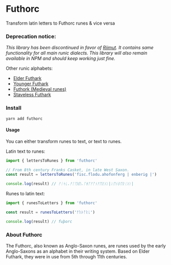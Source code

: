 # Futhorc

Transform latin letters to Futhorc runes & vice versa

### Deprecation notice:

_This library has been discontinued in favor of [Riimut](https://github.com/stscoundrel/riimut). It contains same functionality for all main runic dialects. This library will also remain available in NPM and should keep working just fine._

Other runic alphabets:
- [Elder Futhark](https://github.com/stscoundrel/elder-futhark)
- [Younger Futhark](https://github.com/stscoundrel/younger-futhark)
- [Futhork (Medieval runes)](https://github.com/stscoundrel/futhork)
- [Staveless Futhark](https://github.com/stscoundrel/staveless-futhark)

### Install

`yarn add futhorc`

#### Usage

You can either transform runes to text, or text to runes.

Latin text to runes:

```javascript
import { lettersToRunes } from 'futhorc'

// From 8th century Franks Casket, in late West Saxon.
const result = lettersToRunes('fisc.flodu.ahofonferg | enberig |')

console.log(result) // ᚠᛁᛋᚳ.ᚠᛚᚩᛞᚢ.ᚪᚻᚩᚠᚩᚾᚠᛖᚱᚷ:|:ᛖᚾᛒᛖᚱᛁᚷ:|
```

Runes to latin text:

```javascript
import { runesToLetters } from 'futhorc'

const result = runesToLetters('ᚠᚢᚦᚩᚱᚳ')

console.log(result) // fuþorc
```

### About Futhorc

The Futhorc, also known as Anglo-Saxon runes, are runes used by the early Anglo-Saxons as an alphabet in their writing system. Based on Elder Futhark, they were in use from 5th through 11th centuries.
